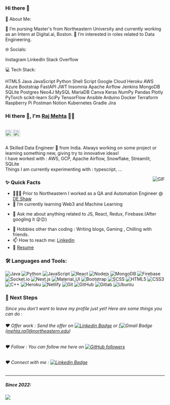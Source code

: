 ### Hi there 👋

💫 About Me:

🔭 I’m pursing Master's from Northeastern University and currently working as an Intern at Digital.ai, Boston.
🌱 I’m interested in roles related to Data Engineering.

🌐 Socials:

Instagram LinkedIn Stack Overflow

💻 Tech Stack:

HTML5 Java JavaScript Python Shell Script Google Cloud Heroku AWS Azure Bootstrap FastAPI JWT Insomnia Apache Airflow Jenkins MongoDB SQLite Postgres  Neo4J MySQL MariaDB Canva Keras NumPy Pandas Plotly PyTorch scikit-learn SciPy TensorFlow Ansible Arduino Docker Terraform Raspberry Pi Postman Notion Kubernetes Gradle Jira



### Hi there 👋, I'm [Raj Mehta](https://github.com/Raj-Mehta2012) 👨‍💻

<br/>

<a href="https://www.linkedin.com/in/raj-kamlesh-mehta/">
  <img align="left" alt="Raj's Linkedin" width="22px" src="https://cdn.jsdelivr.net/npm/simple-icons@v3/icons/linkedin.svg" />
</a>

<a href="mailto:mehta.raj1@northeastern.edu">
  <img align="left" alt="Raj's Email" width="22px" src="https://cdn.jsdelivr.net/npm/simple-icons@v3/icons/gmail.svg" />
</a>


<br />

<br/>

<p>
A Skilled Data Engineer 🚀 from India. Always working on some project or learning something new, giving try to innovative ideas!
<br/>
I have worked with : AWS, GCP, Apache Airflow, Snowflake, Streamlit, SQLite
<br/>  
Things I am currently experimenting with : typescript, ...
<br/>
</p>


  <img align="right" alt="GIF" src="https://media.giphy.com/media/MC6eSuC3yypCU/giphy.gif" />
  
### ✨ Quick Facts

- 👨🏽‍💻 Prior to Northeastern I worked as a QA and Automation Engineer @ [DE Shaw](https://www.deshawindia.com)
- 🌱 I’m currently learning Web3 and Machine Learning
<!--- 🤔 I’m looking for help for my future startup app.-->
- 💬 Ask me about anything related to JS, React, Redux, Firebase.(After googling it 😜😌)
<!--- ⚡️ Fun-Fact: I sleep at 4am 🙃. -->
- 🎿 Hobbies other than coding : Writing blogs, Gaming , Chilling with friends.
- 📫 How to reach me: [Linkedin](https://www.linkedin.com/in/raj-kamlesh-mehta/)
- 📝 [Resume](https://www.overleaf.com/download/project/63d92e9ae923600b0c8f6a08/build/18619813fd8-c835d7512b4895ec/output/output.pdf?compileGroup=standard&clsiserverid=clsi-pre-emp-e2-f-92f7&enable_pdf_caching=true&popupDownload=true)


### 🛠️ Languages and Tools:

![Java](https://img.shields.io/badge/-Java-fff?style=flat-square&logo=Java)
![Python](https://img.shields.io/badge/python-3670A0?style=for-the-badge&logo=python&logoColor=ffdd54)
![JavaScript](https://img.shields.io/badge/-JavaScript-black?style=flat-square&logo=javascript)
![React](https://img.shields.io/badge/-React-black?style=flat-square&logo=react)
![Nodejs](https://img.shields.io/badge/-Nodejs-black?style=flat-square&logo=Node.js)
![MongoDB](https://img.shields.io/badge/-MongoDB-black?style=flat-square&logo=mongodb)
![Firebase](https://img.shields.io/badge/-Firebase-black?style=flat-square&logo=Firebase)
![Socket.io](https://img.shields.io/badge/-Socket-black?style=flat-square&logo=socket.io)
![Next.js](https://img.shields.io/badge/-Next-black?style=flat-square&logo=Next.js)
![Material_UI](https://img.shields.io/badge/-Material_UI-black?style=flat-square&logo=material-ui)
![Bootstrap](https://img.shields.io/badge/-Bootstrap-black?style=flat-square&logo=bootstrap)
![SCSS](https://img.shields.io/badge/-SCSS-black?style=flat-square&logo=SASS)
![HTML5](https://img.shields.io/badge/-HTML5-black?style=flat-square&logo=html5&logoColor=white)
![CSS3](https://img.shields.io/badge/-CSS3-black?style=flat-square&logo=css3)
![C++](https://img.shields.io/badge/-C++-black?style=flat-square&logo=c)
![Heroku](https://img.shields.io/badge/-Heroku-black?style=flat-square&logo=heroku)
![Netlify](https://img.shields.io/badge/-Netlify-black?style=flat-square&logo=netlify)
![Git](https://img.shields.io/badge/-Git-black?style=flat-square&logo=git)
![GitHub](https://img.shields.io/badge/-GitHub-black?style=flat-square&logo=github)
![Gitlab](https://img.shields.io/badge/-Gitlab-black?style=flat-square&logo=gitlab)
![Ubuntu](https://img.shields.io/badge/-Ubuntu-black?style=flat-square&logo=ubuntu)



### 👣 Next Steps

_Since you don't want to leave my profile just yet! Here are some things you can do :_


###### ❤️ Offer work : Send the offer on [![Linkedin Badge](https://img.shields.io/badge/-Aman_Ansari-blue?style=flat-square&logo=Linkedin&logoColor=white&link=https://www.linkedin.com/in/aman-atg/)](https://www.linkedin.com/in/aman-atg/) or [![Gmail Badge](https://img.shields.io/badge/-mehta.raj1@northeastern.edu-c14438?style=flat-square&logo=Gmail&logoColor=white&link=mailto:mehta.raj1@northeastern.edu)(mehta.raj1@northeastern.edu)


###### ❤️ Follow : You can follow me here on [![GitHub followers](https://img.shields.io/github/followers/Raj-Mehta2012?label=Follow&style=social)](https://github.com/Raj-Mehta2012/?tab=follow)


###### ❤️ Connect with me : [![Linkedin Badge](https://img.shields.io/badge/-raj_kamlesh_mehta-blue?style=flat-square&logo=Linkedin&logoColor=white&link=https://www.linkedin.com/in/raj-kamlesh-mehta/)](https://www.linkedin.com/in/raj-kamlesh-mehta/)


-------------------------------------------------
##### Since 2022:
<img src="https://komarev.com/ghpvc/?username=Raj-Mehta2012&color=blueviolet&style=flat">

